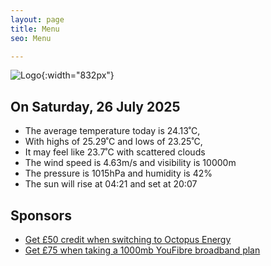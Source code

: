 ```yaml
---
layout: page
title: Menu
seo: Menu

---
```


![Logo](/images/logo.jpg){:width="832px"}

<!-- weather_marker starts -->
## On Saturday, 26 July 2025

- The average temperature today is 24.13˚C,
- With highs of 25.29˚C and lows of 23.25˚C,
- It may feel like 23.7˚C with scattered clouds
- The wind speed is 4.63m/s and visibility is 10000m
- The pressure is 1015hPa and humidity is 42%
- The sun will rise at 04:21 and set at 20:07

<!-- weather_marker ends -->

## Sponsors

- [Get £50 credit when switching to Octopus Energy](https://bit.ly/3oD1nnS)
- [Get £75 when taking a 1000mb YouFibre broadband plan](https://aklam.io/91zWhU?)
